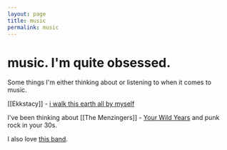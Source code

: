 ```yaml
---
layout: page
title: music
permalink: music
---
```


# music. I'm quite obsessed.

Some things I'm either thinking about or listening to when it comes to music.

[[Ekkstacy]] - [i walk this earth all by myself](https://www.youtube.com/watch?v=G-BO2qkUob4)

I've been thinking about [[The Menzingers]] - [Your Wild Years](https://www.youtube.com/watch?v=jaSSXCLpLtI) and punk rock in your 30s.

I also love [this band](/spanish-love-songs).
